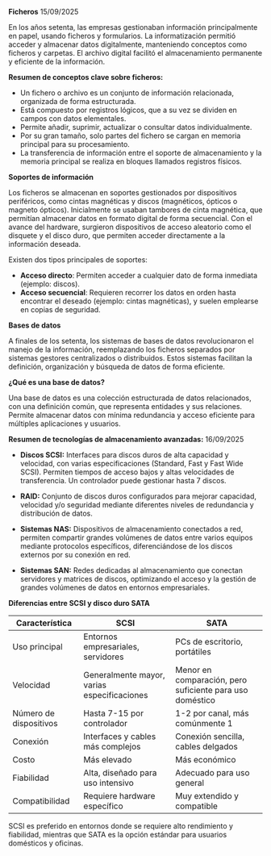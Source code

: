 **Ficheros** 15/09/2025


En los años setenta, las empresas gestionaban información principalmente en papel, usando ficheros y formularios. La informatización permitió acceder y almacenar datos digitalmente, manteniendo conceptos como ficheros y carpetas. El archivo digital facilitó el almacenamiento permanente y eficiente de la información.

**Resumen de conceptos clave sobre ficheros:**

- Un fichero o archivo es un conjunto de información relacionada, organizada de forma estructurada.
- Está compuesto por registros lógicos, que a su vez se dividen en campos con datos elementales.
- Permite añadir, suprimir, actualizar o consultar datos individualmente.
- Por su gran tamaño, solo partes del fichero se cargan en memoria principal para su procesamiento.
- La transferencia de información entre el soporte de almacenamiento y la memoria principal se realiza en bloques llamados registros físicos.

**Soportes de información**

Los ficheros se almacenan en soportes gestionados por dispositivos periféricos, como cintas magnéticas y discos (magnéticos, ópticos o magneto ópticos). Inicialmente se usaban tambores de cinta magnética, que permitían almacenar datos en formato digital de forma secuencial. Con el avance del hardware, surgieron dispositivos de acceso aleatorio como el disquete y el disco duro, que permiten acceder directamente a la información deseada.

Existen dos tipos principales de soportes:
- **Acceso directo**: Permiten acceder a cualquier dato de forma inmediata (ejemplo: discos).
- **Acceso secuencial**: Requieren recorrer los datos en orden hasta encontrar el deseado (ejemplo: cintas magnéticas), y suelen emplearse en copias de seguridad.


**Bases de datos**

A finales de los setenta, los sistemas de bases de datos revolucionaron el manejo de la información, reemplazando los ficheros separados por sistemas gestores centralizados o distribuidos. Estos sistemas facilitan la definición, organización y búsqueda de datos de forma eficiente.

**¿Qué es una base de datos?**

Una base de datos es una colección estructurada de datos relacionados, con una definición común, que representa entidades y sus relaciones. Permite almacenar datos con mínima redundancia y acceso eficiente para múltiples aplicaciones y usuarios.


**Resumen de tecnologías de almacenamiento avanzadas:** 16/09/2025

- **Discos SCSI:** Interfaces para discos duros de alta capacidad y velocidad, con varias especificaciones (Standard, Fast y Fast Wide SCSI). Permiten tiempos de acceso bajos y altas velocidades de transferencia. Un controlador puede gestionar hasta 7 discos.

- **RAID:** Conjunto de discos duros configurados para mejorar capacidad, velocidad y/o seguridad mediante diferentes niveles de redundancia y distribución de datos.

- **Sistemas NAS:** Dispositivos de almacenamiento conectados a red, permiten compartir grandes volúmenes de datos entre varios equipos mediante protocolos específicos, diferenciándose de los discos externos por su conexión en red.

- **Sistemas SAN:** Redes dedicadas al almacenamiento que conectan servidores y matrices de discos, optimizando el acceso y la gestión de grandes volúmenes de datos en entornos empresariales.


**Diferencias entre SCSI y disco duro SATA**

| Característica      | SCSI                                         | SATA                                      |
|---------------------|----------------------------------------------|-------------------------------------------|
| Uso principal       | Entornos empresariales, servidores           | PCs de escritorio, portátiles             |
| Velocidad           | Generalmente mayor, varias especificaciones  | Menor en comparación, pero suficiente para uso doméstico |
| Número de dispositivos | Hasta 7-15 por controlador                | 1-2 por canal, más comúnmente 1           |
| Conexión            | Interfaces y cables más complejos            | Conexión sencilla, cables delgados        |
| Costo               | Más elevado                                  | Más económico                             |
| Fiabilidad          | Alta, diseñado para uso intensivo            | Adecuado para uso general                 |
| Compatibilidad      | Requiere hardware específico                 | Muy extendido y compatible                |

SCSI es preferido en entornos donde se requiere alto rendimiento y fiabilidad, mientras que SATA es la opción estándar para usuarios domésticos y oficinas.